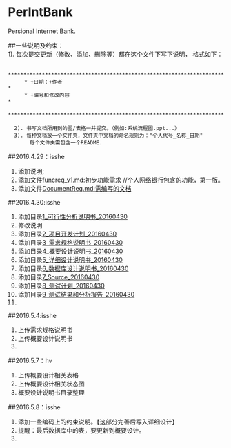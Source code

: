 # PerIntBank  
Persional Internet Bank.

##一些说明及约束：  
      1). 每次提交更新（修改、添加、删除等）都在这个文件下写下说明， 格式如下：  
      
      　　**********************************************************************  
      　　* +日期：+作者                                                       *  
      　　* +编号和修改内容                                                    *  
      　　**********************************************************************    
      
      2). 书写文档所用到的图/表格一并提交。（例如:系统流程图.ppt...）    
      3). 每种文档放一个文件夹，文件夹中文档的命名规则为："个人代号_名称_日期"  
           每个文件夹需包含一个README.
      
      
##2016.4.29：isshe  
1. 添加说明;  
2. 添加文件[funcreq_v1.md:初步功能需求](https://github.com/OurScream/PerIntBank/blob/master/funcreq.md)                 //个人网络银行包含的功能，第一版。  
3. 添加文件[DocumentReq.md:需编写的文档](https://github.com/OurScream/PerIntBank/blob/master/DocumentReq_v1.md)  
  

##2016.4.30:isshe  
1. 添加目录[1_可行性分析说明书_20160430](https://github.com/OurScream/PerIntBank/tree/master/1_%E5%8F%AF%E8%A1%8C%E6%80%A7%E7%A0%94%E7%A9%B6%E6%8A%A5%E5%91%8A_20160430)  
2. 修改说明  
3. 添加目录[2_项目开发计划_20160430](https://github.com/OurScream/PerIntBank/tree/master/2_%E9%A1%B9%E7%9B%AE%E5%BC%80%E5%8F%91%E8%AE%A1%E5%88%92_20160430)  
4. 添加目录[3_需求规格说明书_20160430](https://github.com/OurScream/PerIntBank/tree/master/3_%E9%9C%80%E6%B1%82%E8%A7%84%E6%A0%BC%E8%AF%B4%E6%98%8E%E4%B9%A6_20160430)  
5. 添加目录[4_概要设计说明书_20160430](https://github.com/OurScream/PerIntBank/tree/master/4_%E6%A6%82%E8%A6%81%E8%AE%BE%E8%AE%A1%E8%AF%B4%E6%98%8E%E4%B9%A6_20160430)  
6. 添加目录[5_详细设计说明书_20160430](https://github.com/OurScream/PerIntBank/tree/master/5_%E8%AF%A6%E7%BB%86%E8%AE%BE%E8%AE%A1%E8%AF%B4%E6%98%8E%E4%B9%A6_20160430)  
7. 添加目录[6_数据库设计说明书_20160430](https://github.com/OurScream/PerIntBank/tree/master/6_%E6%95%B0%E6%8D%AE%E5%BA%93%E8%AE%BE%E8%AE%A1%E8%AF%B4%E6%98%8E%E4%B9%A6_20160430)  
8. 添加目录[7_Source_20160430](https://github.com/OurScream/PerIntBank/tree/master/7_Source_20160430)  
9. 添加目录[8_测试计划_20160430](https://github.com/OurScream/PerIntBank/tree/master/8_%E6%B5%8B%E8%AF%95%E8%AE%A1%E5%88%92_20160430)  
10. 添加目录[9_测试结果和分析报告_20160430](https://github.com/OurScream/PerIntBank/tree/master/9_%E6%B5%8B%E8%AF%95%E7%BB%93%E6%9E%9C%E5%92%8C%E5%88%86%E6%9E%90%E6%8A%A5%E5%91%8A_20160430)  
11. 

##2016.5.4:isshe
1. 上传需求规格说明书  
2. 上传概要设计说明书  
3. 

##2016.5.7：hv
1. 上传概要设计相关表格
2. 上传概要设计相关状态图
3. 概要设计说明书目录整理

##2016.5.8：isshe
1. 添加一些编码上的约束说明。【这部分完善后写入详细设计】
2. 提醒：最后数据库中的表，要更新到概要设计。
3. 
